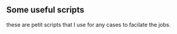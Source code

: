 Some useful scripts 
-------------------

these are petit scripts that I use for any cases to facilate the jobs.
